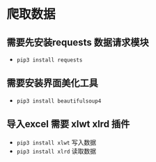 # 爬取数据

## 需要先安装requests 数据请求模块

- `pip3 install requests`

## 需要安装界面美化工具

- `pip3 install beautifulsoup4`

## 导入excel 需要 xlwt xlrd 插件

- `pip3 install xlwt` 写入数据
- `pip3 install xlrd` 读取数据
